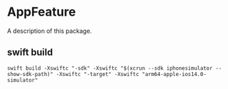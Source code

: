 # AppFeature

A description of this package.

## swift build

```
swift build -Xswiftc "-sdk" -Xswiftc "$(xcrun --sdk iphonesimulator --show-sdk-path)" -Xswiftc "-target" -Xswiftc "arm64-apple-ios14.0-simulator"
```

